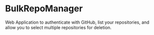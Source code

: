 # BulkRepoManager
Web Application to authenticate with GitHub, list your repositories, and allow you to select multiple repositories for deletion.
